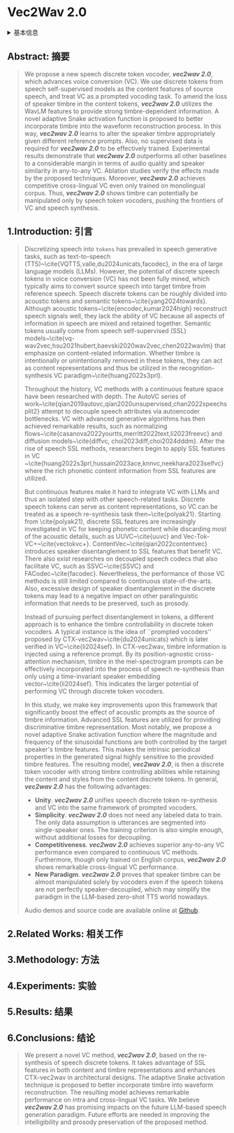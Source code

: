 # Vec2Wav 2.0

<details>
<summary>基本信息</summary>

- 标题: ***vec2wav 2.0***: Advancing Voice Conversion via Discrete Token Vocoders
- 作者:
  | 序号 | 作者 | 机构 |
  | :-: | --- | --- |
  | 01 | [郭奕玮 (Yiwei Guo)](../../Authors/Yiwei_Guo_(郭奕玮).md) | [X-LANCE 实验室](../../Institutions/CHN-SJTU_上海交通大学.md) |
  | 02 | [李之涵 (Zhihan Li)](../../Authors/Zhihan_Li_(李之涵).md) | [X-LANCE 实验室](../../Institutions/CHN-SJTU_上海交通大学.md) |
  | 03 | [李俊杰 (Junjie Li)](../../Authors/Junjie_Li_(李俊杰).md) | [X-LANCE 实验室](../../Institutions/CHN-SJTU_上海交通大学.md) |
  | 04 | [杜晨鹏 (Chenpeng Du)](../../Authors/Chenpeng_Du_(杜晨鹏).md) | [X-LANCE 实验室](../../Institutions/CHN-SJTU_上海交通大学.md) |
  | 05 | [王翰坤 (Hankun Wang)](../../Authors/Hankun_Wang_(王翰坤).md) | [X-LANCE 实验室](../../Institutions/CHN-SJTU_上海交通大学.md) |
  | 06 | [王帅 (Shuai Wang)](../../Authors/Shuai_Wang_(王帅).md) | [深圳大数据研究院](../../Institutions/CHN-SRIBD_深圳大数据研究院.md) |
  | 07 | [陈谐 (Xie Chen)](../../Authors/Xie_Chen_(陈谐).md) | [X-LANCE 实验室](../../Institutions/CHN-SJTU_上海交通大学.md) |
  | 08 | [俞凯 (Kai Yu)](../../Authors/Kai_Yu_(俞凯).md) | [X-LANCE 实验室](../../Institutions/CHN-SJTU_上海交通大学.md) |
- 机构:
  | 序号 | 机构 | 占比 |
  | :-: | :-: | :-: |
  | 01 | [上海交通大学 X-LANCE 实验室](../../Institutions/CHN-SJTU_上海交通大学.md) | 07/08 |
  | 02 | [深圳大数据研究院](../../Institutions/CHN-SRIBD_深圳大数据研究院.md) | 01/08 |
- 时间:
  - 预印时间: 2024.09.03 ArXiv v1
  - 更新笔记: 2024.09.04
- 发表:
  - 期刊/会议 
- 链接:
  - [ArXiv](https://arxiv.org/abs/2409.01995)
  - [DOI]()
  - [Github](https://github.com/cantabile-kwok/vec2wav2.0)
  - [Demo](https://cantabile-kwok.github.io/vec2wav2/)
  - [Scholar](https://scholar.google.com/scholar?cluster=)
- 标签:
  - ?
- 页数: 5
- 引用: 40
- 被引: ?
- 数据:
  - ? 
- 对比:
  - ?
- 复现:
  - ?

</details>

## Abstract: 摘要

> We propose a new speech discrete token vocoder, ***vec2wav 2.0***, which advances voice conversion (VC).
> We use discrete tokens from speech self-supervised models as the content features of source speech, and treat VC as a prompted vocoding task.
> To amend the loss of speaker timbre in the content tokens, ***vec2wav 2.0*** utilizes the WavLM features to provide strong timbre-dependent information.
> A novel adaptive Snake activation function is proposed to better incorporate timbre into the waveform reconstruction process.
> In this way, ***vec2wav 2.0*** learns to alter the speaker timbre appropriately given different reference prompts.
> Also, no supervised data is required for ***vec2wav 2.0*** to be effectively trained.
> Experimental results demonstrate that ***vec2wav 2.0*** outperforms all other baselines to a considerable margin in terms of audio quality and speaker similarity in any-to-any VC.
> Ablation studies verify the effects made by the proposed techniques.
> Moreover, ***vec2wav 2.0*** achieves competitive cross-lingual VC even only trained on monolingual corpus.
> Thus, ***vec2wav 2.0*** shows timbre can potentially be manipulated only by speech token vocoders, pushing the frontiers of VC and speech synthesis.

## 1.Introduction: 引言

> Discretizing speech into `tokens` has prevailed in speech generative tasks, such as text-to-speech (TTS)~\cite{VQTTS,valle,du2024unicats,facodec}, in the era of large language models (LLMs). 
> However, the potential of discrete speech tokens in voice conversion (VC) has not been fully mined, which typically aims to convert source speech into target timbre from reference speech.
> Speech discrete tokens can be roughly divided into acoustic tokens and semantic tokens~\cite{yang2024towards}.
> Although acoustic tokens~\cite{encodec,kumar2024high} reconstruct speech signals well, they lack the ability of VC because all aspects of information in speech are mixed and retained together. 
> Semantic tokens usually come from speech self-supervised (SSL) models~\cite{vq-wav2vec,hsu2021hubert,baevski2020wav2vec,chen2022wavlm} that emphasize on content-related information.
> Whether timbre is intentionally or unintentionally removed in these tokens, they can act as content representations and thus be utilized in the recognition-synthesis VC paradigm~\cite{huang2022s3prl}.
>
> Throughout the history, VC methods with a continuous feature space have been researched with depth.
> The AutoVC series of work~\cite{qian2019autovc,qian2020unsupervised,chan2022speechsplit2} attempt to decouple speech attributes via autoencoder bottlenecks.
> VC with advanced generative algorithms has then achieved remarkable results, such as normalizing flows~\cite{casanova2022yourtts,merritt2022text,li2023freevc} and diffusion models~\cite{diffvc, choi2023diff,choi2024dddm}.
> After the rise of speech SSL methods, researchers begin to apply SSL features in VC ~\cite{huang2022s3prl,hussain2023ace,knnvc,neekhara2023selfvc} where the rich phonetic content information from SSL features are utilized.
>
> But continuous features make it hard to integrate VC with LLMs and thus an isolated step with other speech-related tasks.
> Discrete speech tokens can serve as content representations, so VC can be treated as a speech re-synthesis task then~\cite{polyak21}.
> Starting from \cite{polyak21}, discrete SSL features are increasingly investigated in VC for keeping phonetic content while discarding most of the acoustic details, such as UUVC~\cite{uuvc} and Vec-Tok-VC+~\cite{vectokvc+}.
> ContentVec~\cite{qian2022contentvec} introduces speaker disentanglement to SSL features that benefit VC.
> There also exist researches on decoupled speech codecs that also facilitate VC, such as SSVC~\cite{SSVC} and FACodec~\cite{facodec}.
> Nevertheless, the performance of those VC methods is still limited compared to continuous state-of-the-arts.
> Also, excessive design of speaker disentanglement in the discrete tokens may lead to a negative impact on other paralinguistic information that needs to be preserved, such as prosody.
> 
> Instead of pursuing perfect disentanglement in tokens, a different approach is to enhance the timbre controllability in discrete token vocoders.
> A typical instance is the idea of ``prompted vocoders'' proposed by CTX-vec2wav~\cite{du2024unicats} which is later verified in VC~\cite{li2024sef}.
> In CTX-vec2wav, timbre information is injected using a reference prompt.
> By its position-agnostic cross-attention mechanism, timbre in the mel-spectrogram prompts can be effectively incorporated into the process of speech re-synthesis than only using a time-invariant speaker embedding vector~\cite{li2024sef}. 
> This indicates the larger potential of performing VC through discrete token vocoders.
>
> In this study, we make key improvements upon this framework that significantly boost the effect of acoustic prompts as the source of timbre information.
> Advanced SSL features are utilized for providing discriminative timbre representation.
> Most notably, we propose a novel adaptive Snake activation function where the magnitude and frequency of the sinusoidal functions are both controlled by the target speaker's timbre features.
> This makes the intrinsic periodical properties in the generated signal highly sensitive to the provided timbre features.
> The resulting model, ***vec2wav 2.0***, is then a discrete token vocoder with strong timbre controlling abilities while retaining the content and styles from the content discrete tokens.
> In general, ***vec2wav 2.0*** has the following advantages:
> - **Unity**. ***vec2wav 2.0*** unifies speech discrete token re-synthesis and VC into the same framework of prompted vocoders.
> - **Simplicity**. ***vec2wav 2.0*** does not need any labeled data to train. The only data assumption is utterances are segmented into single-speaker ones. 
The training criterion is also simple enough, without additional losses for decoupling.
> - **Competitiveness**. ***vec2wav 2.0*** achieves superior any-to-any VC performance even compared to continuous VC methods. 
Furthermore, though only trained on English corpus, ***vec2wav 2.0*** shows remarkable cross-lingual VC performance.
> - **New Paradigm**. ***vec2wav 2.0*** proves that speaker timbre can be almost manipulated solely by vocoders even if the speech tokens are not perfectly speaker-decoupled, which may simplify the paradigm in the LLM-based zero-shot TTS world nowadays.
>
> Audio demos and source code are available online at [Github](https://cantabile-kwok.github.io/vec2wav2/).

## 2.Related Works: 相关工作

## 3.Methodology: 方法

## 4.Experiments: 实验

## 5.Results: 结果

## 6.Conclusions: 结论

> We present a novel VC method, ***vec2wav 2.0***, based on the re-synthesis of speech discrete tokens.
> It takes advantage of SSL features in both content and timbre representations and enhances CTX-vec2wav in architectural designs.
> The adaptive Snake activation technique is proposed to better incorporate timbre into waveform reconstruction.
> The resulting model achieves remarkable performance on intra and cross-lingual VC tasks.
> We believe ***vec2wav 2.0*** has promising impacts on the future LLM-based speech generation paradigm.
> Future efforts are needed in improving the intelligibility and prosody preservation of the proposed method.
